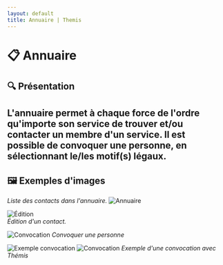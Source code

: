 ```yaml
---
layout: default
title: Annuaire | Themis
---
```


# 📋 **Annuaire**

## 🔍 **Présentation**  

L'**annuaire** permet à chaque force de l'ordre qu'importe son service de trouver et/ou contacter un membre d'un service.
Il est possible de convoquer une personne, en sélectionnant le/les motif(s) légaux.
---

## 🖼️ **Exemples d'images**  

*Liste des contacts dans l'annuaire.*
![Annuaire](https://i.imgur.com/Vzkjffz.png)

![Édition](https://i.imgur.com/iqysjoW.png)  
*Édition d'un contact.*

![Convocation](https://i.imgur.com/8tE9IAA.png)
*Convoquer une personne*

![Exemple convocation](https://i.imgur.com/eFDV05I.png)
![Convocation](https://i.imgur.com/9knVIJa.png)
*Exemple d'une convocation avec Thémis*
